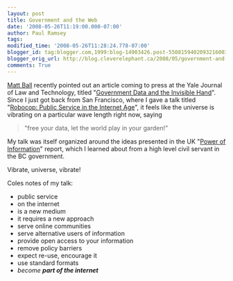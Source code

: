 ```yaml
---
layout: post
title: Government and the Web
date: '2008-05-26T11:19:00.000-07:00'
author: Paul Ramsey
tags: 
modified_time: '2008-05-26T11:28:24.778-07:00'
blogger_id: tag:blogger.com,1999:blog-14903426.post-5508159402093216003
blogger_orig_url: http://blog.cleverelephant.ca/2008/05/government-and-web.html
comments: True
---
```


[Matt Ball](vector1media.com/spatialsustain/) recently pointed out an article coming to press at the Yale Journal of Law and Technology, titled "[Government Data and the Invisible Hand](http://www.yjolt.org/11/fall/robinson-0)".  Since I just got back from San Francisco, where I gave a talk titled "[Robocop: Public Service in the Internet Age](http://s3.cleverelephant.ca/baama-2008.pdf)", it feels like the universe is vibrating on a particular wave length right now, saying

> "free your data, let the world play in your garden!"

My talk was itself organized around the ideas presented in the UK "[Power of Information](http://www.cleverelephant.ca/uk_power_information.pdf)" report, which I learned about from a high level civil servant in the BC government.  

Vibrate, universe, vibrate!

Coles notes of my talk:

* public service
* on the internet
* is a new medium
* it requires a new approach
* serve online communities
* serve alternative users of information
* provide open access to your information
* remove policy barriers
* expect re-use, encourage it
* use standard formats
* *become **part of the internet***

